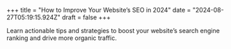 +++
title = "How to Improve Your Website’s SEO in 2024"
date = "2024-08-27T05:19:15.924Z"
draft = false
+++

  Learn actionable tips and strategies to boost your website’s search engine ranking and drive more organic traffic.
        